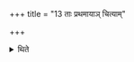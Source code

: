 +++
title = "13 ताः प्रथमायाञ् चित्याम्"

+++

<details><summary>थिते</summary>

ताः प्रथमायां चित्यां मध्यमायामुत्तमायां वोपदध्यात् १३
</details>
